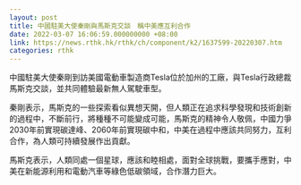 ```yaml
---
layout: post
title: 中國駐美大使秦剛與馬斯克交談　稱中美應互利合作
date: 2022-03-07 16:06:59.000000000 +08:00
link: https://news.rthk.hk/rthk/ch/component/k2/1637599-20220307.htm
categories: rthk
---
```


中國駐美大使秦剛到訪美國電動車製造商Tesla位於加州的工廠，與Tesla行政總裁馬斯克交談，並共同體驗最新無人駕駛車型。 

秦剛表示，馬斯克的一些探索看似異想天開，但人類正在追求科學發現和技術創新的過程中，不斷前行，將種種不可能變成可能，馬斯克的精神令人敬佩，中國力爭2030年前實現碳達峰、2060年前實現碳中和，中美在過程中應該共同努力，互利合作，為人類可持續發展作出貢獻。

馬斯克表示，人類同處一個星球，應該和睦相處，面對全球挑戰，要攜手應對，中美在新能源利用和電動汽車等綠色低碳領域，合作潛力巨大。
